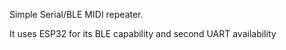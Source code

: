Simple Serial/BLE MIDI repeater.

It uses ESP32 for its BLE capability and second UART availability
